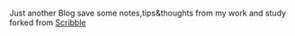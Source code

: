 Just another Blog save some notes,tips&thoughts from my work and study forked from [Scribble](https://github.com/muan/scribble)
